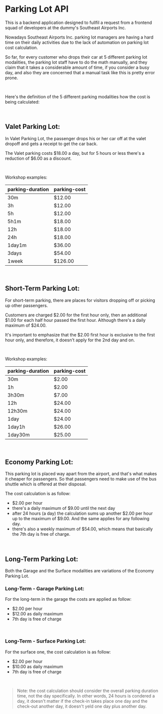 # Parking Lot API

This is a backend application designed to fullfil a request from a frontend squad of developers at the dummy's Southeast Airports Inc.

Nowadays Southeast Airports Inc. parking lot managers are having a hard time on their daily activities due to the lack of automation on parking lot cost calculation.

So far, for every customer who drops their car at 5 different parking lot modalities, the parking lot staff have to do the math manually, and they claim that it takes a considerable amount of time, if you consider a busy day, and also they are concerned that a manual task like this is pretty error prone.

<br />

Here's the definition of the 5 different parking modalities how the cost is being calculated:

<br />

## Valet Parking Lot:

In Valet Parking Lot, the passenger drops his or her car off at the valet dropoff and gets a receipt to get the car back.

The Valet parking costs $18.00 a day, but for 5 hours or less there's a reduction of $6.00 as a discount.

<br />

Workshop examples:

| parking-duration  | parking-cost |
|-------------------|--------------|
| 30m               | $12.00       |
| 3h                | $12.00       |
| 5h                | $12.00       |
| 5h1m              | $18.00       |
| 12h               | $18.00       |
| 24h               | $18.00       |
| 1day1m            | $36.00       |
| 3days             | $54.00       |
| 1week             | $126.00      |

<br />

## Short-Term Parking Lot:

For short-term parking, there are places for visitors dropping off or picking up other passengers.

Customers are charged $2.00 for the first hour only, then an additional $1.00 for each half hour passed the first hour. Although there's a daily maximum of $24.00.

It's important to emphasize that the $2.00 first hour is exclusive to the first hour only, and therefore, it doesn't apply for the 2nd day and on.

<br />

Workshop examples:

| parking-duration | parking-cost |
|------------------|--------------|
| 30m              | $2.00        |
| 1h               | $2.00        |
| 3h30m            | $7.00        |
| 12h              | $24.00       |
| 12h30m           | $24.00       |
| 1day             | $24.00       |
| 1day1h           | $26.00       |
| 1day30m          | $25.00       |

<br />

## Economy Parking Lot:

This parking lot is placed way apart from the airport, and that's what makes it cheaper for passengers. So that passengers need to make use of the bus shuttle which is offered at their disposal.

The cost calculation is as follow:

- $2.00 per hour
- there's a daily maximum of $9.00 until the next day
- after 24 hours (a day) the calculation sums up another $2.00 per hour up to the maximum of $9.00. And the same applies for any following day.
- there's also a weekly maximum of $54.00, which means that basically the 7th day is free of charge.

<br />

## Long-Term Parking Lot:

Both the Garage and the Surface modalities are variations of the Economy Parking Lot.

### Long-Term - Garage Parking Lot:

For the long-term in the garage the costs are applied as follow:

- $2.00 per hour
- $12.00 as daily maximum
- 7th day is free of charge

<br />

### Long-Term - Surface Parking Lot:

For the surface one, the cost calculation is as follow:

- $2.00 per hour
- $10.00 as daily maximum
- 7th day is free of charge

<br />

>Note: the cost calculation should consider the overall parking duration time, not the day specifically. In other words, 24 hours is condered a day, it doesn't matter if the check-in takes place one day and the check-out another day, it doesn't yeld one day plus another day.
